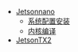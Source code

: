- [Jetsonnano](jetsonnano/README.md)
  - [系统配置安装](jetsonnano/jetsonnano_install.md)
  - [内核编译](jetsonnano/jetsonnano_kernel_build.md)
- [JetsonTX2](embedded/stm32/README.md)
